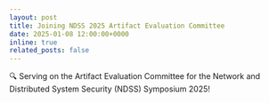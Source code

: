 ```yaml
---
layout: post
title: Joining NDSS 2025 Artifact Evaluation Committee
date: 2025-01-08 12:00:00+0000
inline: true
related_posts: false
---
```


🔍 Serving on the Artifact Evaluation Committee for the Network and Distributed System Security (NDSS) Symposium 2025!